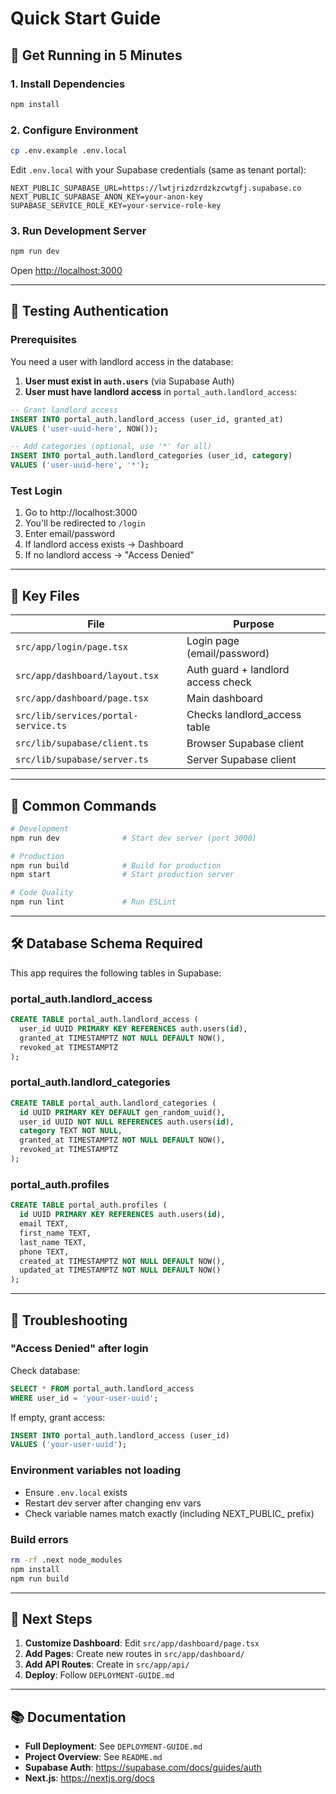 # Quick Start Guide

## 🚀 Get Running in 5 Minutes

### 1. Install Dependencies

```bash
npm install
```

### 2. Configure Environment

```bash
cp .env.example .env.local
```

Edit `.env.local` with your Supabase credentials (same as tenant portal):

```env
NEXT_PUBLIC_SUPABASE_URL=https://lwtjrizdzrdzkzcwtgfj.supabase.co
NEXT_PUBLIC_SUPABASE_ANON_KEY=your-anon-key
SUPABASE_SERVICE_ROLE_KEY=your-service-role-key
```

### 3. Run Development Server

```bash
npm run dev
```

Open [http://localhost:3000](http://localhost:3000)

---

## 🔐 Testing Authentication

### Prerequisites

You need a user with landlord access in the database:

1. **User must exist in `auth.users`** (via Supabase Auth)
2. **User must have landlord access** in `portal_auth.landlord_access`:

```sql
-- Grant landlord access
INSERT INTO portal_auth.landlord_access (user_id, granted_at)
VALUES ('user-uuid-here', NOW());

-- Add categories (optional, use '*' for all)
INSERT INTO portal_auth.landlord_categories (user_id, category)
VALUES ('user-uuid-here', '*');
```

### Test Login

1. Go to http://localhost:3000
2. You'll be redirected to `/login`
3. Enter email/password
4. If landlord access exists → Dashboard
5. If no landlord access → "Access Denied"

---

## 📁 Key Files

| File | Purpose |
|------|---------|
| `src/app/login/page.tsx` | Login page (email/password) |
| `src/app/dashboard/layout.tsx` | Auth guard + landlord access check |
| `src/app/dashboard/page.tsx` | Main dashboard |
| `src/lib/services/portal-service.ts` | Checks landlord_access table |
| `src/lib/supabase/client.ts` | Browser Supabase client |
| `src/lib/supabase/server.ts` | Server Supabase client |

---

## 🔧 Common Commands

```bash
# Development
npm run dev              # Start dev server (port 3000)

# Production
npm run build            # Build for production
npm start                # Start production server

# Code Quality
npm run lint             # Run ESLint
```

---

## 🛠️ Database Schema Required

This app requires the following tables in Supabase:

### portal_auth.landlord_access

```sql
CREATE TABLE portal_auth.landlord_access (
  user_id UUID PRIMARY KEY REFERENCES auth.users(id),
  granted_at TIMESTAMPTZ NOT NULL DEFAULT NOW(),
  revoked_at TIMESTAMPTZ
);
```

### portal_auth.landlord_categories

```sql
CREATE TABLE portal_auth.landlord_categories (
  id UUID PRIMARY KEY DEFAULT gen_random_uuid(),
  user_id UUID NOT NULL REFERENCES auth.users(id),
  category TEXT NOT NULL,
  granted_at TIMESTAMPTZ NOT NULL DEFAULT NOW(),
  revoked_at TIMESTAMPTZ
);
```

### portal_auth.profiles

```sql
CREATE TABLE portal_auth.profiles (
  id UUID PRIMARY KEY REFERENCES auth.users(id),
  email TEXT,
  first_name TEXT,
  last_name TEXT,
  phone TEXT,
  created_at TIMESTAMPTZ NOT NULL DEFAULT NOW(),
  updated_at TIMESTAMPTZ NOT NULL DEFAULT NOW()
);
```

---

## 🚨 Troubleshooting

### "Access Denied" after login

Check database:

```sql
SELECT * FROM portal_auth.landlord_access
WHERE user_id = 'your-user-uuid';
```

If empty, grant access:

```sql
INSERT INTO portal_auth.landlord_access (user_id)
VALUES ('your-user-uuid');
```

### Environment variables not loading

- Ensure `.env.local` exists
- Restart dev server after changing env vars
- Check variable names match exactly (including NEXT_PUBLIC_ prefix)

### Build errors

```bash
rm -rf .next node_modules
npm install
npm run build
```

---

## 📝 Next Steps

1. **Customize Dashboard**: Edit `src/app/dashboard/page.tsx`
2. **Add Pages**: Create new routes in `src/app/dashboard/`
3. **Add API Routes**: Create in `src/app/api/`
4. **Deploy**: Follow `DEPLOYMENT-GUIDE.md`

---

## 📚 Documentation

- **Full Deployment**: See `DEPLOYMENT-GUIDE.md`
- **Project Overview**: See `README.md`
- **Supabase Auth**: https://supabase.com/docs/guides/auth
- **Next.js**: https://nextjs.org/docs
